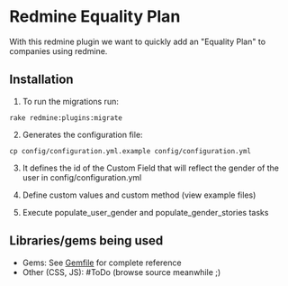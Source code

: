 # Redmine Equality Plan

With this redmine plugin we want to quickly add an "Equality Plan" to companies using redmine.

## Installation
1. To run the migrations run:
  ```
  rake redmine:plugins:migrate
  ```
2. Generates the configuration file:
  ```
  cp config/configuration.yml.example config/configuration.yml
  ```
3. It defines the id of the Custom Field that will reflect the gender of the user in
   config/configuration.yml

4. Define custom values and custom method (view example files)

5. Execute populate_user_gender and populate_gender_stories tasks

## Libraries/gems being used

* Gems: See [Gemfile](https://github.com/apradillap/redmine_equality_plan/blob/master/Gemfile) for complete reference
* Other (CSS, JS): #ToDo (browse source meanwhile ;)
